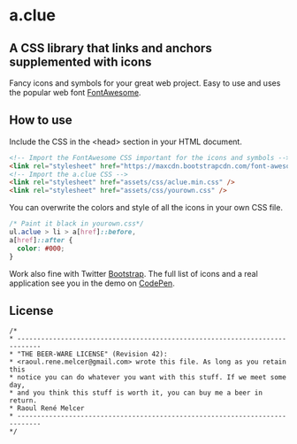 a.clue
======
## A CSS library that links and anchors supplemented with icons
Fancy icons and symbols for your great web project.
Easy to use and uses the popular web font [FontAwesome](http://fortawesome.github.io/Font-Awesome/).

## How to use
Include the CSS in the \<head\> section in your HTML document.
```html
<!-- Import the FontAwesome CSS important for the icons and symbols -->
<link rel="stylesheet" href="https://maxcdn.bootstrapcdn.com/font-awesome/x.x.x/css/font-awesome.min.css" />
<!-- Import the a.clue CSS -->
<link rel="stylesheet" href="assets/css/aclue.min.css" />
<link rel="stylesheet" href="assets/css/yourown.css" />
```

You can overwrite the colors and style of all the icons in your own CSS file.
```css
/* Paint it black in yourown.css*/
ul.aclue > li > a[href]::before,
a[href]::after {
  color: #000;
}
```
Work also fine with Twitter [Bootstrap](http://getbootstrap.com/). The full list of icons and a real application see you in the demo on [CodePen](http://codepen.io/rrmelcer/pen/MyjpQK?editors=1100).

## License
```
/*
* ----------------------------------------------------------------------------
* "THE BEER-WARE LICENSE" (Revision 42):
* <raoul.rene.melcer@gmail.com> wrote this file. As long as you retain this
* notice you can do whatever you want with this stuff. If we meet some day,
* and you think this stuff is worth it, you can buy me a beer in return.
* Raoul René Melcer
* ----------------------------------------------------------------------------
*/
```

